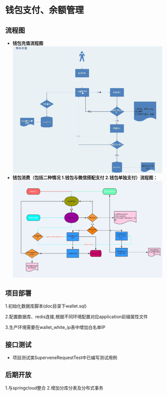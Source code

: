 # 钱包支付、余额管理
## 流程图
- **钱包充值流程图**
![image](https://github.com/fengbinking/pay-wallet-api/blob/master/src/main/resources/static/wallet_charge.jpg?raw=true)
- **钱包消费（包括二种情况 1.钱包与微信搭配支付 2.钱包单独支付）流程图：**
![image](https://github.com/fengbinking/pay-wallet-api/blob/master/src/main/resources/static/wallet_pay.jpg?raw=true)

## 项目部署
1.初始化数据库脚本(doc目录下wallet.sql)

2.配置数据库、redis连接,根据不同环境配置对应application前缀属性文件

3.生产环境需要在wallet_white_ip表中增加白名单IP

## 接口测试
* 项目测试类SuperveneRequestTest中已编写测试用例

## 后期开放
1.与springcloud整合
2.增加分库分表及分布式事务